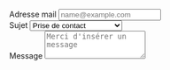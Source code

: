 <form action="https://formspree.io/f/xqknrgwo" method="POST">
        <input type="hidden" name="_subject" value="Contact request from clementadm.github.io/internship-report/contact" />
  <div class="form-group">
    <label for="exampleFormControlInput1">Adresse mail</label>
    <input type="email" class="form-control" id="exampleFormControlInput1" placeholder="name@example.com">
  </div>
  <div class="form-group">
    <label for="exampleFormControlSelect1">Sujet</label>
    <select class="form-control" id="exampleFormControlSelect1">
      <option>Prise de contact</option>
      <option>Demande d'informations</option>
      <option>Emplois</option>
    </select>
  </div>
  <div class="form-group">
    <label for="exampleFormControlTextarea1">Message</label>
    <textarea class="form-control" id="exampleFormControlTextarea1" rows="3" placeholder="Merci d'insérer un message" required></textarea>
  </div>
</form>
